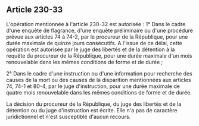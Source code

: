 Article 230-33
----
L'opération mentionnée à l'article 230-32 est autorisée : 1° Dans le cadre d'une
enquête de flagrance, d'une enquête préliminaire ou d'une procédure prévue aux
articles 74 à 74-2, par le procureur de la République, pour une durée maximale
de quinze jours consécutifs. A l'issue de ce délai, cette opération est
autorisée par le juge des libertés et de la détention à la requête du procureur
de la République, pour une durée maximale d'un mois renouvelable dans les mêmes
conditions de forme et de durée ;

2° Dans le cadre d'une instruction ou d'une information pour recherche des
causes de la mort ou des causes de la disparition mentionnées aux articles 74,
74-1 et 80-4, par le juge d'instruction, pour une durée maximale de quatre mois
renouvelable dans les mêmes conditions de forme et de durée.

La décision du procureur de la République, du juge des libertés et de la
détention ou du juge d'instruction est écrite. Elle n'a pas de caractère
juridictionnel et n'est susceptible d'aucun recours.
